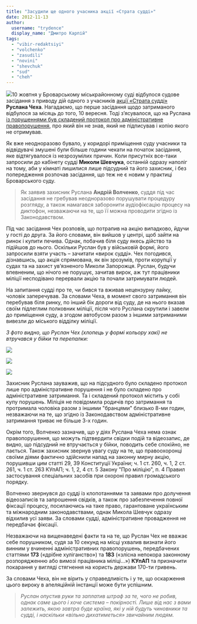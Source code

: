 ```yaml
---
title: "Засудили ще одного учасника акції «Страта судді»"
date: 2012-11-13
author: 
  username: "trydence"
  display_name: "Дмитро Карпій"
tags: 
  - "vibir-redaktsiyi"
  - "volchenko"
  - "zasudili"
  - "novini"
  - "shevchuk"
  - "sud"
  - "cheh"
---
```


[![](https://mpz.brovary.org/wp-content/uploads/2012/11/sud.jpg)](https://mpz.brovary.org/wp-content/uploads/2012/11/sud-300x198.jpg)10 жовтня у Броварському міськрайонному суді відбулося судове засідання з приводу дій одного з учасників [акції «Страта судді»](https://mpz.brovary.org/mirna-aktsiya-starata-suddi-zakinchilas-pobittyam-ta-zatrimannyami-yiyi-uchasnikiv-militsiyeyu/)  **Руслана Чеха**. Нагадаємо, що перше засідання щодо затриманого відбулося за місяць до того, 10 вересня. Тоді з’ясувалося, що на Руслана [із порушеннями був складений протокол про адміністративне правопорушення](https://mpz.brovary.org/sudi-nad-uchasnikami-strati-suddi-trivayut-odnomu-z-aktivistiv-prisudili-60-godin-gromadskih-robit/), про який він не знав, який не підписував і копію якого не отримував.

Як вже неодноразово бувало, у коридорі приміщення суду учасники та відвідувачі змушені були більше години чекати на початок засідання, яке відтягувалося із незрозумілих причин. Коли присутніх все-таки запросили до кабінету судді **Миколи Шевчука**, останній одразу наполіг на тому, аби у кімнаті лишилися лише підсудний та його захисник, і без попередження розпочав засідання, що теж не є новим у практиці Броварського суду.

> Як заявив захисник Руслана **Андрій Волченко**, суддя під час засідання не гребував неодноразово порушувати процедуру розгляду, а також намагався заборонити аудіофіксацію процесу на диктофон, незважаючи на те, що її можна проводити згідно із Законодавством.

Під час засідання Чех розповів, що потрапив на акцію випадково, йдучи у гості до друга. За його словами, він вийшов у центрі, щоб зайти на ринок і купити печива. Однак, побачив біля суду якесь дійство та підійшов до нього. Оскільки Руслан був у військовій формі, його запросили взяти участь – зачитати «вирок судді». Чех погодився, дізнавшись, що акція спрямована, як він зрозумів, проти корупції у судах та на захист ув’язненого Миколи Запорожця. Руслан, будучи впевненим, що нічого не порушує, зачитав вирок, аж тут працівники міліції несподівано перервали акцію та почали затримувати людей.

На запитання судді про те, чи бився та вживав нецензурну лайку, чоловік заперечував. За словами Чеха, в момент свого затримання він перебував біля ринку, по інший бік дороги від суду, де на нього вказав своїм підлеглим полковник міліції, після чого Руслана скрутили і завели до приміщення суду, а згодом автобусом разом з іншими затриманими вивезли до міського відділку міліції.

_З фото видно, що Руслан Чех (хлопець у формі кольору хакі) не втручався у бійки та перепалки:_

[![](https://mpz.brovary.org/wp-content/uploads/2012/11/DSC_70621.jpg)](https://mpz.brovary.org/wp-content/uploads/2012/11/DSC_70621.jpg)

[![](https://mpz.brovary.org/wp-content/uploads/2012/11/DSC_70631.jpg)](https://mpz.brovary.org/wp-content/uploads/2012/11/DSC_70631.jpg)

[![](https://mpz.brovary.org/wp-content/uploads/2012/11/DSC_72151.jpg)](https://mpz.brovary.org/wp-content/uploads/2012/11/DSC_72151.jpg)

Захисник Руслана зауважив, що на підсудного було складено протокол лише про адміністративне порушення і не було складено про адміністративне затримання. Та і складений протокол містить у собі купу порушень. Міліція не повідомила родичів про затримання та протримала чоловіка разом з іншими "бранцями" близько 8-ми годин, незважаючи на те, що згідно із Законодавством адміністративне затримання триває не більше 3-х годин.

Окрім того, Волченко зазначив, що у діях Руслана Чеха нема ознак правопорушення, що можуть підтвердити свідки подій та відеозапис, де видно, що підсудний не втручається у бійки, поводить себе спокійно, не лається. Також захисник звернув увагу суду на те, що правоохоронці своїми діями фактично здійснили напад на законну мирну акцію, порушивши цим статті 29, 39 Конституції України; ч. 1 ст. 260, ч. 1, 2 ст. 261, ч. 1 ст. 263 КУпАП; ч. 1, 2, 4 ст. 5 Закону "Про міліцію", п. 4 Правил застосування спеціальних засобів при охороні правил громадського порядку.

Волченко звернувся до судді із клопотаннями та заявами про долучення відеозаписів та запрошення свідків, а також про забезпечення повної фіксації процесу, посилаючись на таке право, гарантоване українським та міжнародним законодавствами, однак Микола Шевчук одразу відхилив усі заяви. За словами судді, адміністративне провадження не передбачає фіксації.

Незважаючи на вищенаведені факти та на те, що Руслан Чех не вважає себе порушником, судя за 10 секунд на місці ухвалив визнати його винним у вчиненні адміністративних правопорушень, передбачених статтями **173** («дрібне хуліганство») та **183** («злісна непокора законному розпорядженню або вимозі працівника міліці…») **КУпАП** та призначити покарання у вигляді стягнення на користь держави 170-ти гривень.

За словами Чеха, він не вірить у справедливість і у те, що оскарження цього вироку в апеляційній інстанції може бути успішним.

> _Руслан опустив руки та заплатив штраф за те, чого не робив, однак саме цього і хоче система – покірності. Лише від нас з вами залежить, якою завтра буде країна, які у ній будуть чиновники та_ _судді, і наскільки «вільно дихатиметься» звичайним людям._
